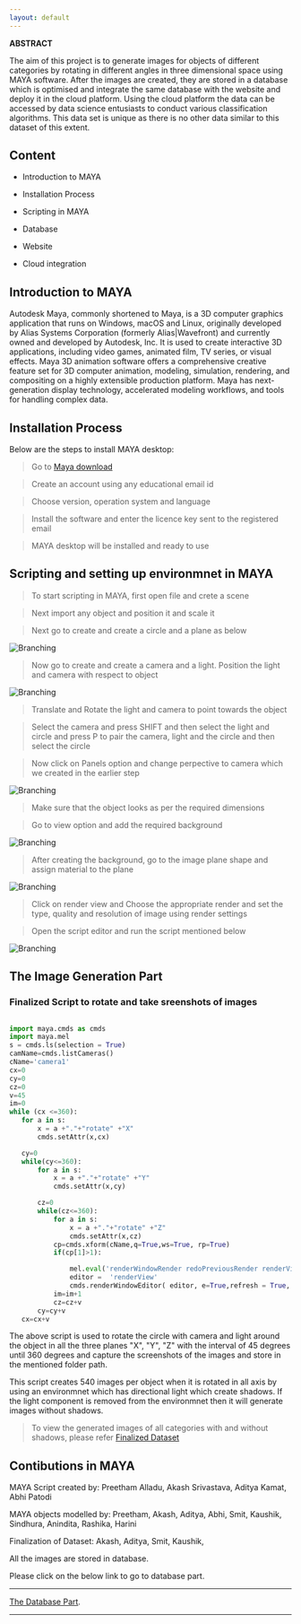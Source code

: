```yaml
---
layout: default
---
```


**ABSTRACT**

The aim of this project is to generate images for objects of different categories by rotating in different angles in three dimensional space using MAYA software. After the images are created, they are stored in a database which is optimised and integrate the same database with the website and deploy it in the cloud platform. Using the cloud platform the data can be accessed by data science entusiasts to conduct various classification algorithms. This data set is unique as there is no other data similar to this dataset of this extent.


## Content

*   Introduction to MAYA

*   Installation Process

*   Scripting in MAYA

*   Database

*   Website

*   Cloud integration



## Introduction to MAYA

Autodesk Maya, commonly shortened to Maya, is a 3D computer graphics application that runs on Windows, macOS and Linux, originally developed by Alias Systems Corporation (formerly Alias|Wavefront) and currently owned and developed by Autodesk, Inc. It is used to create interactive 3D applications, including video games, animated film, TV series, or visual effects.
Maya 3D animation software offers a comprehensive creative feature set for 3D computer animation, modeling, simulation, rendering, and compositing on a highly extensible production platform. Maya has next-generation display technology, accelerated modeling workflows, and tools for handling complex data.


## Installation Process

Below are the steps to install MAYA desktop:

> Go to [Maya download](https://www.autodesk.com/education/free-software/maya)

> Create an account using any educational email id

> Choose version, operation system and language

> Install the software and enter the licence key sent to the registered email

> MAYA desktop will be installed and ready to use


## Scripting and setting up environmnet in MAYA

> To start scripting in MAYA, first open file and crete a scene

> Next import any object and position it and scale it 

> Next go to create and create a circle and a plane as below

![Branching](https://raw.githubusercontent.com/Sindhurakolli/DMDD_portfolio/master/circle_and_plane.png)

> Now go to create and create a camera and a light. Position the light and camera with respect to object

![Branching](https://raw.githubusercontent.com/Sindhurakolli/DMDD_portfolio/master/light_camera.png)

> Translate and Rotate the light and camera to point towards the object

> Select the camera and press SHIFT and then select the light and circle and press P to pair the camera, light and the circle and then select the circle

> Now click on Panels option and change perpective to camera which we created in the earlier step

![Branching](https://raw.githubusercontent.com/Sindhurakolli/DMDD_portfolio/master/Changing_the_view.png)

> Make sure that the object looks as per the required dimensions

> Go to view option and add the required background 

![Branching](https://raw.githubusercontent.com/Sindhurakolli/DMDD_portfolio/master/create_background.png)

> After creating the background, go to the image plane shape and assign material to the plane

![Branching](https://raw.githubusercontent.com/Sindhurakolli/DMDD_portfolio/master/assign_material.png)


> Click on render view and Choose the appropriate render and set the type, quality and resolution of image using render      settings

> Open the script editor and run the script mentioned below

![Branching](https://raw.githubusercontent.com/Sindhurakolli/DMDD_portfolio/master/code.png)

## The Image Generation Part


### Finalized Script to rotate and take sreenshots of images

```python

import maya.cmds as cmds
import maya.mel
s = cmds.ls(selection = True)
camName=cmds.listCameras()
cName='camera1'
cx=0
cy=0
cz=0
v=45
im=0
while (cx <=360):
   for a in s:
       x = a +"."+"rotate" +"X"
       cmds.setAttr(x,cx)

   cy=0
   while(cy<=360):
       for a in s:
           x = a +"."+"rotate" +"Y"
           cmds.setAttr(x,cy)

       cz=0
       while(cz<=360):
           for a in s:
               x = a +"."+"rotate" +"Z"
               cmds.setAttr(x,cz)
           cp=cmds.xform(cName,q=True,ws=True, rp=True)
           if(cp[1]>1):

               mel.eval('renderWindowRender redoPreviousRender renderView')
               editor =  'renderView'
               cmds.renderWindowEditor( editor, e=True,refresh = True, writeImage=('/Users/../images/object/object_name'+'_X'+str(cx)+'_Y'+str(cy)+'_Z'+str(cz)))
           im=im+1
           cz=cz+v
       cy=cy+v
   cx=cx+v

```

The above script is used to rotate the circle with camera and light around the object in all the three planes "X", "Y", "Z" with the interval of 45 degrees until 360 degrees and capture the screenshots of the images and store in the mentioned folder path.

This script creates 540 images per object when it is rotated in all axis by using an environmnet which has directional light which create shadows. If the light component is removed from the environmnet then it will generate images without shadows.


> To view the generated images of all categories with and without shadows, please refer [Finalized Dataset](https://drive.google.com/drive/folders/1c7wjh__WL8cVYCPE3ebdM8oSq1riKts6)


## Contibutions in MAYA

MAYA Script created by:
Preetham Alladu, Akash Srivastava, Aditya Kamat, Abhi Patodi

MAYA objects modelled by:
Preetham, Akash, Aditya, Abhi, Smit, Kaushik, Sindhura, Anindita, Rashika, Harini

Finalization of Dataset:
Akash, Aditya, Smit, Kaushik,


All the images are stored in database.

Please click on the below link to go to database part.


* * *


[The Database Part](./another-page.html).


* * *





